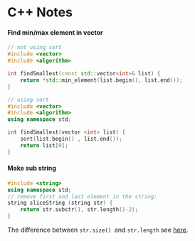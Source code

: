 # C++ Notes

#### Find min/max element in vector

```c++
// not using sort
#include <vector>
#include <algorithm>

int findSmallest(const std::vector<int>& list) { 
	return *std::min_element(list.begin(), list.end());
}
```

```c++
// using sort
#include <vector>
#include <algorithm>
using namespace std; 

int findSmallest(vector <int> list) {
	sort(list.begin() , list.end());
	return list[0];
}
```

#### Make sub string

```c++
#include <string>
using namespace std;
// remove first and last element in the string:
string sliceString (string str) {
	return str.substr(1, str.length()-2);
}
```

The difference between `str.size() `and `str.length` see [here](<https://stackoverflow.com/questions/905479/stdstring-length-and-size-member-functions>).